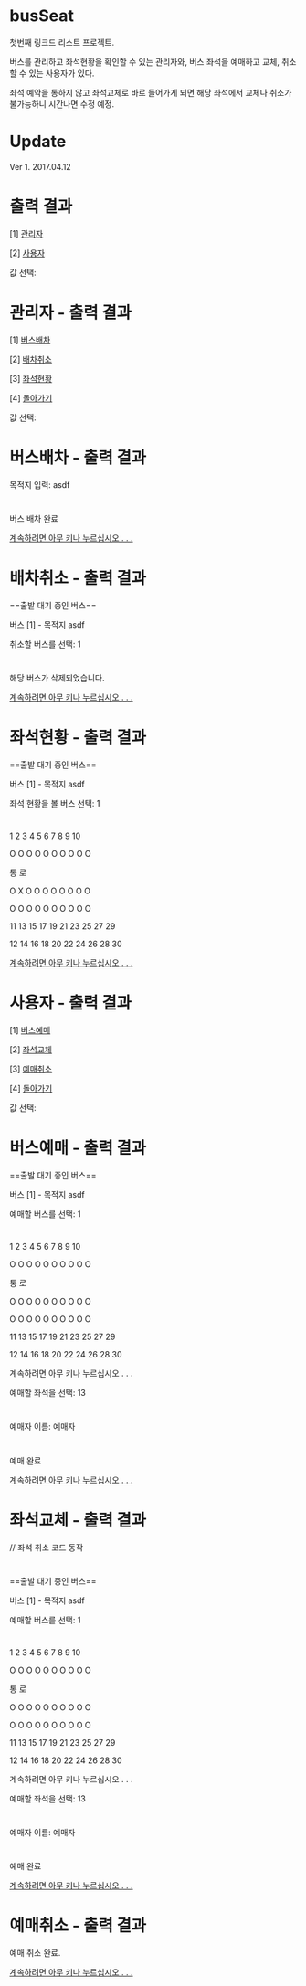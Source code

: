 # busSeat

첫번째 링크드 리스트 프로젝트.

버스를 관리하고 좌석현황을 확인할 수 있는 관리자와, 버스 좌석을 예매하고 교체, 취소할 수 있는 사용자가 있다.

좌석 예약을 통하지 않고 좌석교체로 바로 들어가게 되면 해당 좌석에서 교체나 취소가 불가능하니 시간나면 수정 예정.

# Update

Ver 1. 2017.04.12

# 출력 결과

[1] [관리자](#관리자---출력-결과)

[2] [사용자](#사용자---출력-결과)

값 선택: 

# 관리자 - 출력 결과

[1] [버스배차](#버스배차---출력-결과)

[2] [배차취소](#배차취소---출력-결과)

[3] [좌석현황](#좌석현황---출력-결과)

[4] [돌아가기](#출력-결과)

값 선택:

# 버스배차 - 출력 결과

목적지 입력: asdf

#

버스 배차 완료

[계속하려면 아무 키나 누르십시오 . . .](#관리자---출력-결과)

# 배차취소 - 출력 결과

==출발 대기 중인 버스==

버스 [1] - 목적지 asdf

취소할 버스를 선택: 1

#

해당 버스가 삭제되었습니다.

[계속하려면 아무 키나 누르십시오 . . .](#관리자---출력-결과)

# 좌석현황 - 출력 결과

==출발 대기 중인 버스==

버스 [1] - 목적지 asdf

좌석 현황을 볼 버스 선택: 1

#

 1  2  3  4  5  6  7  8  9 10
 
 O  O  O  O  O  O  O  O  O  O
 
 통      로
        
 O  X  O  O  O  O  O  O  O  O
 
 O  O  O  O  O  O  O  O  O  O
 
11 13 15 17 19 21 23 25 27 29

12 14 16 18 20 22 24 26 28 30

[계속하려면 아무 키나 누르십시오 . . .](#관리자---출력-결과)

# 사용자 - 출력 결과

[1] [버스예매](#버스예매---출력-결과)

[2] [좌석교체](#좌석교체---출력-결과)

[3] [예매취소](#예매취소---출력-결과)

[4] [돌아가기](#출력-결과)

값 선택:

# 버스예매 - 출력 결과

==출발 대기 중인 버스==

버스 [1] - 목적지 asdf

예매할 버스를 선택: 1

#

 1  2  3  4  5  6  7  8  9 10
 
 O  O  O  O  O  O  O  O  O  O
 
 통      로
        
 O  O  O  O  O  O  O  O  O  O
 
 O  O  O  O  O  O  O  O  O  O
 
11 13 15 17 19 21 23 25 27 29

12 14 16 18 20 22 24 26 28 30

계속하려면 아무 키나 누르십시오 . . .

예매할 좌석을 선택: 13

#

예매자 이름: 예매자

#

예매 완료

[계속하려면 아무 키나 누르십시오 . . .](#사용자---출력-결과)

# 좌석교체 - 출력 결과

// 좌석 취소 코드 동작

#

==출발 대기 중인 버스==

버스 [1] - 목적지 asdf

예매할 버스를 선택: 1

#

 1  2  3  4  5  6  7  8  9 10
 
 O  O  O  O  O  O  O  O  O  O
 
 통      로
        
 O  O  O  O  O  O  O  O  O  O
 
 O  O  O  O  O  O  O  O  O  O
 
11 13 15 17 19 21 23 25 27 29

12 14 16 18 20 22 24 26 28 30

계속하려면 아무 키나 누르십시오 . . .

예매할 좌석을 선택: 13

#

예매자 이름: 예매자

#

예매 완료

[계속하려면 아무 키나 누르십시오 . . .](#사용자---출력-결과)

# 예매취소 - 출력 결과

예매 취소 완료.

[계속하려면 아무 키나 누르십시오 . . .](#사용자---출력-결과)
